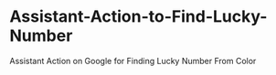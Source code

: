 # Assistant-Action-to-Find-Lucky-Number
Assistant Action on Google for Finding Lucky Number From Color
